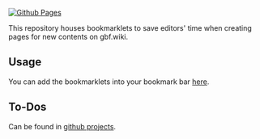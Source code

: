 [![Github Pages](https://github.com/MoonlitRiverlight/gbf-wiki-bookmarklets/workflows/Github%20Pages/badge.svg)][gh-actions]

This repository houses bookmarklets to save editors' time when creating pages for new contents on gbf.wiki.

## Usage
You can add the bookmarklets into your bookmark bar [here][gh-pages].

## To-Dos
Can be found in [github projects][gh-projects].


[gh-actions]: https://github.com/MoonlitRiverlight/gbf-wiki-bookmarklets/actions
[gh-pages]: https://MoonlitRiverlight.github.io/gbf-wiki-bookmarklets/
[gh-projects]: https://github.com/MoonlitRiverlight/gbf-wiki-bookmarklets/projects/1

